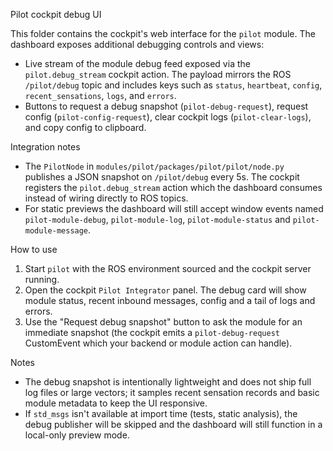 Pilot cockpit debug UI

This folder contains the cockpit's web interface for the `pilot` module. The dashboard exposes additional debugging controls and views:

- Live stream of the module debug feed exposed via the `pilot.debug_stream` cockpit action. The payload mirrors the ROS `/pilot/debug` topic and includes keys such as `status`, `heartbeat`, `config`, `recent_sensations`, `logs`, and `errors`.
- Buttons to request a debug snapshot (`pilot-debug-request`), request config (`pilot-config-request`), clear cockpit logs (`pilot-clear-logs`), and copy config to clipboard.

Integration notes

- The `PilotNode` in `modules/pilot/packages/pilot/pilot/node.py` publishes a JSON snapshot on `/pilot/debug` every 5s. The cockpit registers the `pilot.debug_stream` action which the dashboard consumes instead of wiring directly to ROS topics.
- For static previews the dashboard will still accept window events named `pilot-module-debug`, `pilot-module-log`, `pilot-module-status` and `pilot-module-message`.

How to use

1. Start `pilot` with the ROS environment sourced and the cockpit server running.
2. Open the cockpit `Pilot Integrator` panel. The debug card will show module status, recent inbound messages, config and a tail of logs and errors.
3. Use the "Request debug snapshot" button to ask the module for an immediate snapshot (the cockpit emits a `pilot-debug-request` CustomEvent which your backend or module action can handle).

Notes

- The debug snapshot is intentionally lightweight and does not ship full log files or large vectors; it samples recent sensation records and basic module metadata to keep the UI responsive.
- If `std_msgs` isn't available at import time (tests, static analysis), the debug publisher will be skipped and the dashboard will still function in a local-only preview mode.
